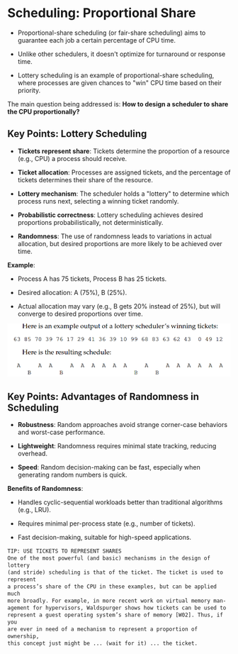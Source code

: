 # Scheduling: Proportional Share

- Proportional-share scheduling (or fair-share scheduling) aims to guarantee each job a certain percentage of CPU time.

- Unlike other schedulers, it doesn't optimize for turnaround or response time.

- Lottery scheduling is an example of proportional-share scheduling, where processes are given chances to "win" CPU time based on their priority.

The main question being addressed is: **How to design a scheduler to share the CPU proportionally?**

## Key Points: Lottery Scheduling

- **Tickets represent share**: Tickets determine the proportion of a resource (e.g., CPU) a process should receive.

- **Ticket allocation**: Processes are assigned tickets, and the percentage of tickets determines their share of the resource.

- **Lottery mechanism**: The scheduler holds a "lottery" to determine which process runs next, selecting a winning ticket randomly.

- **Probabilistic correctness**: Lottery scheduling achieves desired proportions probabilistically, not deterministically.

- **Randomness**: The use of randomness leads to variations in actual allocation, but desired proportions are more likely to be achieved over time.

**Example**:

- Process A has 75 tickets, Process B has 25 tickets.

- Desired allocation: A (75%), B (25%).

- Actual allocation may vary (e.g., B gets 20% instead of 25%), but will converge to desired proportions over time.

![alt_test](chapter-9-1.png)

## Key Points: Advantages of Randomness in Scheduling

- **Robustness**: Random approaches avoid strange corner-case behaviors and worst-case performance.

- **Lightweight**: Randomness requires minimal state tracking, reducing overhead.

- **Speed**: Random decision-making can be fast, especially when generating random numbers is quick.

**Benefits of Randomness**:

- Handles cyclic-sequential workloads better than traditional algorithms (e.g., LRU).

- Requires minimal per-process state (e.g., number of tickets).

- Fast decision-making, suitable for high-speed applications.

```
TIP: USE TICKETS TO REPRESENT SHARES
One of the most powerful (and basic) mechanisms in the design of lottery
(and stride) scheduling is that of the ticket. The ticket is used to represent
a process’s share of the CPU in these examples, but can be applied much
more broadly. For example, in more recent work on virtual memory man-
agement for hypervisors, Waldspurger shows how tickets can be used to
represent a guest operating system’s share of memory [W02]. Thus, if you
are ever in need of a mechanism to represent a proportion of ownership,
this concept just might be ... (wait for it) ... the ticket.
```

